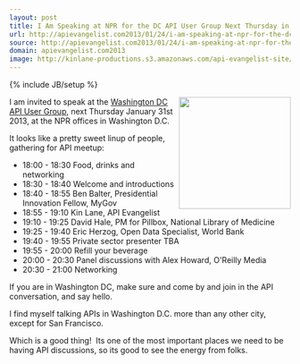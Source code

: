 ```yaml
---
layout: post
title: I Am Speaking at NPR for the DC API User Group Next Thursday in Washington DC
url: http://apievangelist.com2013/01/24/i-am-speaking-at-npr-for-the-dc-api-user-group-next-thursday-in-washington-dc/
source: http://apievangelist.com2013/01/24/i-am-speaking-at-npr-for-the-dc-api-user-group-next-thursday-in-washington-dc/
domain: apievangelist.com2013
image: http://kinlane-productions.s3.amazonaws.com/api-evangelist-site/blog/washington-dc-api-users-group.jpeg
---
```

{% include JB/setup %}<p>
     <a title="Washington DC API meetup" href="http://www.meetup.com/DC-Web-API-User-Group/events/97891662/"><img src="https://s3.amazonaws.com/kinlane-productions/events/washington-dc-api-meetup/washington-dc-api-users-group.jpeg"  width="200" align="right" /></a>
</p>
<p>
     I am invited to speak at the <a title="Washington DC API meetup" href="http://www.meetup.com/DC-Web-API-User-Group/events/97891662/">Washington DC API User Group</a>, next Thursday January 31st 2013, at the NPR offices in Washington D.C.
</p>
<p>
     It looks like a pretty sweet linup of people, gathering for API meetup:
</p>
<ul>
     <li>18:00 - 18:30 Food, drinks and networking
     </li>
     <li>18:30 - 18:40 Welcome and introductions
     </li>
     <li>18:40 - 18:55 Ben Balter, Presidential Innovation Fellow, MyGov
     </li>
     <li>18:55 - 19:10 Kin Lane, API Evangelist
     </li>
     <li>19:10 - 19:25 David Hale, PM for Pillbox, National Library of Medicine
     </li>
     <li>19:25 - 19:40 Eric Herzog, Open Data Specialist, World Bank
     </li>
     <li>19:40 - 19:55 Private sector presenter TBA
     </li>
     <li>19:55 - 20:00 Refill your beverage
     </li>
     <li>20:00 - 20:30 Panel discussions with Alex Howard, O'Reilly Media
     </li>
     <li>20:30 - 21:00 Networking
     </li>
</ul>
<p>
     If you are in Washington DC, make sure and come by and join in the API conversation, and say hello.
</p>
<p>
     I find myself talking APIs in Washington D.C. more than any other city, except for San Francisco.  
</p>
<p>
     Which is a good thing!  Its one of the most important places we need to be having API discussions, so its good to see the energy from folks.  
</p>
